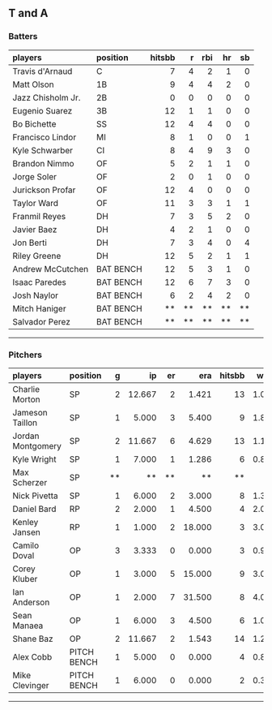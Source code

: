 ## T and A

### Batters

 
|players           |position  | hitsbb|  r| rbi| hr| sb| 
|:-----------------|:---------|------:|--:|---:|--:|--:| 
|Travis d'Arnaud   |C         |      7|  4|   2|  1|  0| 
|Matt Olson        |1B        |      9|  4|   4|  2|  0| 
|Jazz Chisholm Jr. |2B        |      0|  0|   0|  0|  0| 
|Eugenio Suarez    |3B        |     12|  1|   1|  0|  0| 
|Bo Bichette       |SS        |     12|  4|   4|  0|  0| 
|Francisco Lindor  |MI        |      8|  1|   0|  0|  1| 
|Kyle Schwarber    |CI        |      8|  4|   9|  3|  0| 
|Brandon Nimmo     |OF        |      5|  2|   1|  1|  0| 
|Jorge Soler       |OF        |      2|  0|   1|  0|  0| 
|Jurickson Profar  |OF        |     12|  4|   0|  0|  0| 
|Taylor Ward       |OF        |     11|  3|   3|  1|  1| 
|Franmil Reyes     |DH        |      7|  3|   5|  2|  0| 
|Javier Baez       |DH        |      4|  2|   1|  0|  0| 
|Jon Berti         |DH        |      7|  3|   4|  0|  4| 
|Riley Greene      |DH        |     12|  5|   2|  1|  1| 
|Andrew McCutchen  |BAT BENCH |     12|  5|   3|  1|  0| 
|Isaac Paredes     |BAT BENCH |     12|  6|   7|  3|  0| 
|Josh Naylor       |BAT BENCH |      6|  2|   4|  2|  0| 
|Mitch Haniger     |BAT BENCH |     **| **|  **| **| **| 
|Salvador Perez    |BAT BENCH |     **| **|  **| **| **| 


* * *

### Pitchers

 
|players           |position    |  g|     ip| er|    era| hitsbb|  whip| so|  w| sv| 
|:-----------------|:-----------|--:|------:|--:|------:|------:|-----:|--:|--:|--:| 
|Charlie Morton    |SP          |  2| 12.667|  2|  1.421|     13| 1.026| 15|  0|  0| 
|Jameson Taillon   |SP          |  1|  5.000|  3|  5.400|      9| 1.800|  6|  1|  0| 
|Jordan Montgomery |SP          |  2| 11.667|  6|  4.629|     13| 1.114| 14|  0|  0| 
|Kyle Wright       |SP          |  1|  7.000|  1|  1.286|      6| 0.857|  4|  1|  0| 
|Max Scherzer      |SP          | **|     **| **|     **|     **|    **| **| **| **| 
|Nick Pivetta      |SP          |  1|  6.000|  2|  3.000|      8| 1.333|  5|  0|  0| 
|Daniel Bard       |RP          |  2|  2.000|  1|  4.500|      4| 2.000|  3|  0|  1| 
|Kenley Jansen     |RP          |  1|  1.000|  2| 18.000|      3| 3.000|  2|  0|  0| 
|Camilo Doval      |OP          |  3|  3.333|  0|  0.000|      3| 0.900|  5|  0|  1| 
|Corey Kluber      |OP          |  1|  3.000|  5| 15.000|      9| 3.000|  1|  0|  0| 
|Ian Anderson      |OP          |  1|  2.000|  7| 31.500|      8| 4.000|  1|  0|  0| 
|Sean Manaea       |OP          |  1|  6.000|  3|  4.500|      6| 1.000|  7|  0|  0| 
|Shane Baz         |OP          |  2| 11.667|  2|  1.543|     14| 1.200| 13|  1|  0| 
|Alex Cobb         |PITCH BENCH |  1|  5.000|  0|  0.000|      4| 0.800|  3|  0|  0| 
|Mike Clevinger    |PITCH BENCH |  1|  6.000|  0|  0.000|      2| 0.333|  6|  1|  0| 


* * *


